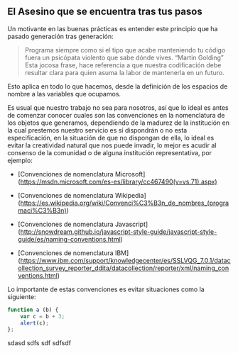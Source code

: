 ## **El Asesino que se encuentra tras tus pasos**

Un motivante en las buenas prácticas es entender este principio que ha pasado generación tras generación:
> Programa siempre como si el tipo que acabe manteniendo tu código fuera un psicópata violento que sabe dónde vives.
> “Martin Golding”
Esta jocosa frase, hace referencia a que nuestra codificación debe resultar clara para quien asuma la labor de mantenerla en un futuro.
 
Esto aplica en todo lo que hacemos, desde la definición de los espacios de nombre a las variables que ocupamos.
 
Es usual que nuestro trabajo no sea para nosotros, así que lo ideal es antes de comenzar conocer cuales son las convenciones en la nomenclatura de los objetos que generamos, dependiendo de la madurez de la institución en la cual prestemos nuestro servicio es sí dispondrán o no esta especificación, en la situación de que no dispongan de ella, lo ideal es evitar la creatividad natural que nos puede invadir, lo mejor es acudir al consenso de la comunidad o de alguna institución representativa, por ejemplo:
 
* [Convenciones de nomenclatura Microsoft] (https://msdn.microsoft.com/es-es/library/cc467490(v=vs.71).aspx)
 
* [Convenciones de nomenclatura Wikipedia] (https://es.wikipedia.org/wiki/Convenci%C3%B3n_de_nombres_(programaci%C3%B3n))
 
* [Convenciones de nomenclatura Javascript] (http://snowdream.github.io/javascript-style-guide/javascript-style-guide/es/naming-conventions.html)
 
* [Convenciones de nomenclatura IBM] (https://www.ibm.com/support/knowledgecenter/es/SSLVQG_7.0.1/datacollection_survey_reporter_ddita/datacollection/reporter/xml/naming_conventions.html)

Lo importante de estas convenciones es evitar situaciones como la siguiente:
 
<!-- language: lang-js -->
```javascript
function a (b) { 
    var c = b + 3; 
    alert(c); 
};
```

sdasd
sdfs
sdf
sdfsdf
